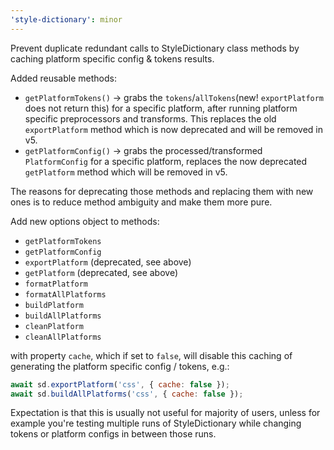 ```yaml
---
'style-dictionary': minor
---
```


Prevent duplicate redundant calls to StyleDictionary class methods by caching platform specific config & tokens results.

Added reusable methods:

- `getPlatformTokens()` -> grabs the `tokens`/`allTokens`(new! `exportPlatform` does not return this) for a specific platform, after running platform specific preprocessors and transforms. This replaces the old `exportPlatform` method which is now deprecated and will be removed in v5.
- `getPlatformConfig()` -> grabs the processed/transformed `PlatformConfig` for a specific platform, replaces the now deprecated `getPlatform` method which will be removed in v5.

The reasons for deprecating those methods and replacing them with new ones is to reduce method ambiguity and make them more pure.

Add new options object to methods:

- `getPlatformTokens`
- `getPlatformConfig`
- `exportPlatform` (deprecated, see above)
- `getPlatform` (deprecated, see above)
- `formatPlatform`
- `formatAllPlatforms`
- `buildPlatform`
- `buildAllPlatforms`
- `cleanPlatform`
- `cleanAllPlatforms`

with property `cache`, which if set to `false`, will disable this caching of generating the platform specific config / tokens, e.g.:

```js
await sd.exportPlatform('css', { cache: false });
await sd.buildAllPlatforms('css', { cache: false });
```

Expectation is that this is usually not useful for majority of users, unless for example you're testing multiple runs of StyleDictionary while changing tokens or platform configs in between those runs.

